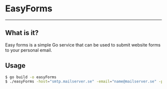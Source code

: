 # EasyForms
----
## What is it?
Easy forms is a simple Go service that can be used to submit website forms to your personal email.

## Usage
```bash
$ go build -o easyForms
$ ./easyForms -host="smtp.mailserver.se" -email="name@mailserver.se" -password="SuperSecret" -port="25"
```

